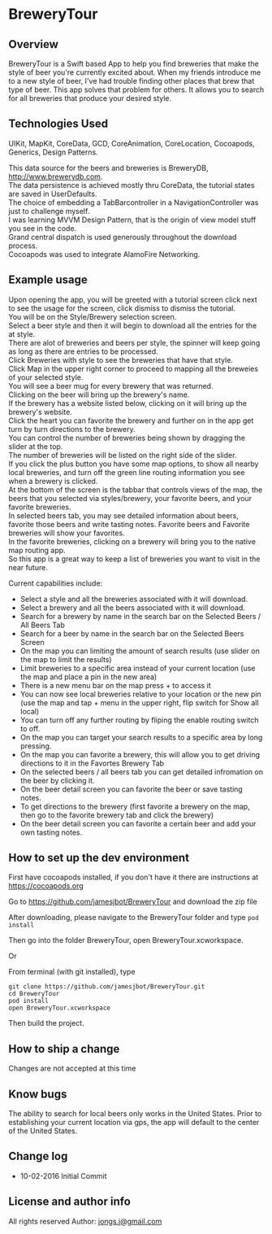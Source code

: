 # BreweryTour

## Overview
BreweryTour is a Swift based App to help you find breweries that make the style of beer you're currently excited about.
When my friends introduce me to a new style of beer, I've had trouble finding other places that brew that type of beer.
This app solves that problem for others. It allows you to search for all breweries that produce your desired style.

## Technologies Used

UIKit, MapKit, CoreData, GCD, CoreAnimation, CoreLocation, Cocoapods, Generics, Design Patterns.

This data source for the beers and breweries is BreweryDB, http://www.brewerydb.com.     
The data persistence is achieved mostly thru CoreData, the tutorial states are saved in UserDefaults.   
The choice of embedding a TabBarcontroller in a NavigationController was just to challenge myself.    
I was learning MVVM Design Pattern, that is the origin of view model stuff you see in the code.   
Grand central dispatch is used generously throughout the download process.   
Cocoapods was used to integrate AlamoFire Networking.   

## Example usage

Upon opening the app, you will be greeted with a tutorial screen click next to see the usage for the screen, click dismiss to dismiss the tutorial.      
You will be on the Style/Brewery selection screen.      
Select a beer style and then it will begin to download all the entries for the at style.   
There are alot of breweries and beers per style, the spinner will keep going as long as there are entries to be processed.   
Click Breweries with style to see the breweries that have that style.   
Click Map in the upper right corner to proceed to mapping all the breweies of your selected style.   
You will see a beer mug for every brewery that was returned.   
Clicking on the beer will bring up the brewery's name.   
If the brewery has a website listed below, clicking on it will bring up the brewery's website.   
Click the heart you can favorite the brewery and further on in the app get turn by turn directions to the brewery.    
You can control the number of breweries being shown by dragging the slider at the top.    
The number of breweries will be listed on the right side of the slider.   
If you click the plus button you have some map options, to show all nearby local breweries, and turn off the green line routing information you see when a brewery is clicked.   
At the bottom of the screen is the tabbar that controls views of the map, the beers that you selected via styles/brewery, your favorite beers, and your favorite breweries.   
In selected beers tab, you may see detailed information about beers, favorite those beers and write tasting notes.
Favorite beers and Favorite breweries will show your favorites.   
In the favorite breweries, clicking on a brewery will bring you to the native map routing app.   
So this app is a great way to keep a list of breweries you want to visit in the near future.   

Current capabilities include:

* Select a style and all the breweries associated with it will download.
* Select a brewery and all the beers associated with it will download.
* Search for a brewery by name in the search bar on the Selected Beers / All Beers Tab
* Search for a beer by name in the search bar on the Selected Beers Screen
* On the map you can limiting the amount of search results (use slider on the map to limit the results)
* Limit breweries to a specific area instead of your current location (use the map and place a pin in the new area)
* There is a new menu bar on the map press + to access it
* You can now see local breweries relative to your location or the new pin (use the map and tap + menu in the upper right, flip switch for Show all local)
* You can turn off any further routing by fliping the enable routing switch to off.
* On the map you can target your search results to a specific area by long pressing.
* On the map you can favorite a brewery, this will allow you to get driving directions to it in the Favortes Brewery Tab
* On the selected beers / all beers tab you can get detailed infromation on the beer by clicking it.
* On the beer detail screen you can favorite the beer or save tasting notes.
* To get directions to the brewery (first favorite a brewery on the map, then go to the favorite brewery tab and click the brewery)  
* On the beer detail screen you can favorite a certain beer and add your own tasting notes.

## How to set up the dev environment
First have cocoapods installed, if you don't have it there are instructions at https://cocoapods.org

Go to https://github.com/jamesjbot/BreweryTour and download the zip file

After downloading, please navigate to the BreweryTour folder and type `pod install`

Then go into the folder BreweryTour, open BreweryTour.xcworkspace.

Or

From terminal (with git installed), type 
```
git clone https://github.com/jamesjbot/BreweryTour.git
cd BreweryTour
pod install
open BreweryTour.xcworkspace
```

Then build the project.

## How to ship a change
Changes are not accepted at this time

## Know bugs
The ability to search for local beers only works in the United States.
Prior to establishing your current location via gps, the app will default to the center of the United States.
 
## Change log 
* 10-02-2016 Initial Commit

## License and author info
All rights reserved
Author: jongs.j@gmail.com

